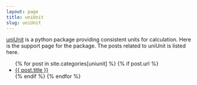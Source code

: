 ```yaml
---
layout: page
title: uniUnit
slug: uniUnit
---
```

[uniUnit](https://github.com/wanglongqi/uniUnit) is a python package providing consistent units for calculation. Here is the support page for the package. The posts related to uniUnit is listed here.

<ul>
{% for post in site.categories[uniunit] %}
    	{% if post.url %}
      <li><a href="{{ post.url }}">{{ post.title }}</a></li>
      {% endif %}
{% endfor %}
</ul>
